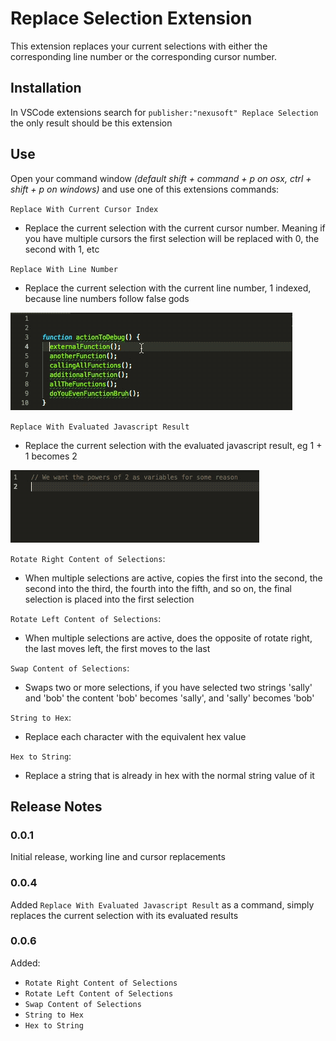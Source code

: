 # Replace Selection Extension

This extension replaces your current selections with either the corresponding line number or the corresponding cursor number.

## Installation

In VSCode extensions search for `publisher:"nexusoft" Replace Selection` the only result should be this extension

## Use

Open your command window _(default shift + command + p on osx, ctrl + shift + p on windows)_ and use one of this extensions commands:

`Replace With Current Cursor Index`
 * Replace the current selection with the current cursor number. Meaning if you have multiple cursors the first selection will be replaced with 0, the second with 1, etc

`Replace With Line Number`
 * Replace the current selection with the current line number, 1 indexed, because line numbers follow false gods

![Selection Line Number Replacement](resources/showcase_lines.gif)

`Replace With Evaluated Javascript Result`
 * Replace the current selection with the evaluated javascript result, eg 1 + 1 becomes 2

![Selection Javascript Evaluation Replacement](resources/showcase_eval.gif)

`Rotate Right Content of Selections`: 
 * When multiple selections are active, copies the first into the second, the second into the third, the fourth into the fifth, and so on, the final selection is placed into the first selection

`Rotate Left Content of Selections`: 
 * When multiple selections are active, does the opposite of rotate right, the last moves left, the first moves to the last

`Swap Content of Selections`: 
 * Swaps two or more selections, if you have selected two strings 'sally' and 'bob' the content 'bob' becomes 'sally', and 'sally' becomes 'bob'

`String to Hex`: 
 * Replace each character with the equivalent hex value

`Hex to String`: 
 * Replace a string that is already in hex with the normal string value of it

## Release Notes

### 0.0.1

Initial release, working line and cursor replacements

### 0.0.4

Added `Replace With Evaluated Javascript Result` as a command, simply replaces the current selection with its evaluated results

### 0.0.6

Added:
 * `Rotate Right Content of Selections`
 * `Rotate Left Content of Selections`
 * `Swap Content of Selections`
 * `String to Hex`
 * `Hex to String`